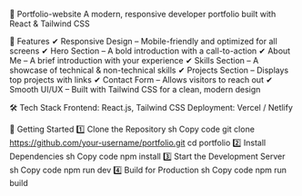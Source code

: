 🚀 Portfolio-website
A modern, responsive developer portfolio built with React & Tailwind CSS
<!-- Replace with an actual screenshot of your portfolio -->

📌 Features
✔ Responsive Design – Mobile-friendly and optimized for all screens
✔ Hero Section – A bold introduction with a call-to-action
✔ About Me – A brief introduction with your experience
✔ Skills Section – A showcase of technical & non-technical skills
✔ Projects Section – Displays top projects with links
✔ Contact Form – Allows visitors to reach out
✔ Smooth UI/UX – Built with Tailwind CSS for a clean, modern design

🛠 Tech Stack
Frontend: React.js, Tailwind CSS
Deployment: Vercel / Netlify

🚀 Getting Started
1️⃣ Clone the Repository
sh
Copy code
git clone https://github.com/your-username/portfolio.git
cd portfolio
2️⃣ Install Dependencies
sh
Copy code
npm install
3️⃣ Start the Development Server
sh
Copy code
npm run dev
4️⃣ Build for Production
sh
Copy code
npm run build
